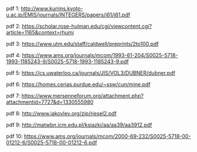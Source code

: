 pdf 1: http://www.kurims.kyoto-u.ac.jp/EMIS/journals/INTEGERS/papers/i61/i61.pdf

pdf 2: https://scholar.rose-hulman.edu/cgi/viewcontent.cgi?article=1165&context=rhumj

pdf 3: https://www.utm.edu/staff/caldwell/preprints/2to100.pdf

pdf 4: https://www.ams.org/journals/mcom/1993-61-204/S0025-5718-1993-1185243-9/S0025-5718-1993-1185243-9.pdf

pdf 5: https://cs.uwaterloo.ca/journals/JIS/VOL3/DUBNER/dubner.pdf

pdf 6: https://homes.cerias.purdue.edu/~ssw/cun/mine.pdf

pdf 7: https://www.mersenneforum.org/attachment.php?attachmentid=7727&d=1330555980

pdf 8: http://www.iakovlev.org/zip/riesel2.pdf

pdf 9: http://matwbn.icm.edu.pl/ksiazki/aa/aa39/aa3912.pdf

pdf 10: https://www.ams.org/journals/mcom/2000-69-232/S0025-5718-00-01212-6/S0025-5718-00-01212-6.pdf
